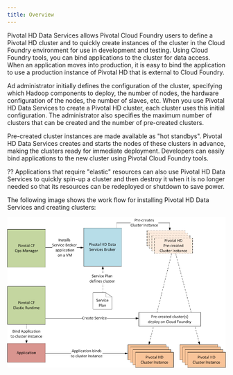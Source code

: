 ```yaml
---
title: Overview
---
```


Pivotal HD Data Services allows Pivotal Cloud Foundry users to define a Pivotal HD cluster and to quickly create instances of the cluster in the Cloud Foundry environment for use in development and testing. Using Cloud Foundry tools, you can bind applications to the cluster for data access. When an application moves into production, it is easy to bind the application to use a production instance of Pivotal HD that is external to Cloud Foundry. 

Ad administrator initially defines the configuration of the cluster, specifying which Hadoop components to deploy, the number of nodes, the hardware configuration of the nodes, the number of slaves, etc. When you use Pivotal HD Data Services to create a Pivotal HD cluster, each cluster uses this initial configuration. The administrator also specifies the maximum number of clusters that can be created and the number of pre-created clusters.

Pre-created cluster instances are made available as "hot standbys". Pivotal HD Data Services creates and starts the nodes of these clusters in advance, making the clusters ready for immediate deployment. Developers can easily bind applications to the new cluster using Pivotal Cloud Foundry tools.

?? Applications that require "elastic" resources can also use Pivotal HD Data Services to quickly spin-up a cluster and then destroy it when it is no longer needed so that its resources can be redeployed or shutdown to save power. 


The following image shows the work flow for installing Pivotal HD Data Services and creating clusters:

![Data Service Work Flow](/images/data_service.png "Data Service Work Flow")